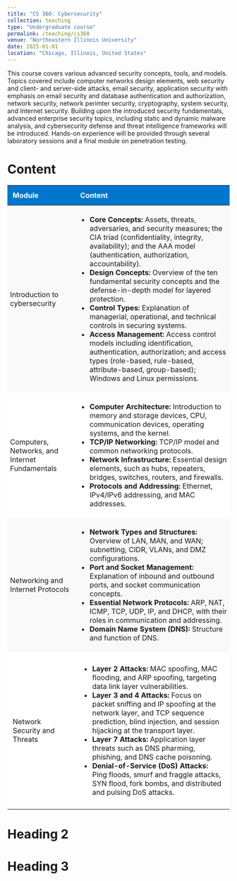 ```yaml
---
title: "CS 360: Cybersecurity"
collection: teaching
type: "Undergraduate course"
permalink: /teaching/cs360
venue: "Northeastern Illinois University"
date: 2025-01-01
location: "Chicago, Illinois, United States"
---
```


This course covers various advanced security concepts, tools, and models. Topics covered include computer networks design elements, web security and client- and server-side attacks, email security, application security with emphasis on email security and database authentication and authorization, network security, network perimter security, cryptography, system security, and Internet security. Building upon the introduced security fundamentals, advanced enterprise security topics, including static and dynamic malware analysis, and cybersecurity defense and threat intelligence frameworks will be introduced. Hands-on experience will be provided through several laboratory sessions and a final module on penetration testing.

Content
======
<table style="width:100%; border-collapse: collapse; margin: 1em 0;">
  <thead>
    <tr style="background-color: #0077cc; color: white;">
      <th style="padding: 12px; text-align: left;">Module</th>
      <th style="padding: 12px; text-align: left;">Content</th>
    </tr>
  </thead>
  <tbody>
    <tr style="background-color: #f9f9f9;">
      <td style="padding: 6px;">Introduction to cybersecurity</td>
      <td style="padding: 6px;">
        <ul>
  <li><strong>Core Concepts:</strong> Assets, threats, adversaries, and security measures; the CIA triad (confidentiality, integrity, availability); and the AAA model (authentication, authorization, accountability).</li>
  <li><strong>Design Concepts:</strong> Overview of the ten fundamental security concepts and the defense-in-depth model for layered protection.</li>
  <li><strong>Control Types:</strong> Explanation of managerial, operational, and technical controls in securing systems.</li>
  <li><strong>Access Management:</strong> Access control models including identification, authentication, authorization; and access types (role-based, rule-based, attribute-based, group-based); Windows and Linux permissions.</li>
</ul>
      </td>
    </tr>
    <tr style="background-color: #ffffff;">
      <td style="padding: 6px;">Computers, Networks, and Internet Fundamentals
</td>
      <td style="padding: 6px;">
        <ul>
  <li><strong>Computer Architecture:</strong> Introduction to memory and storage devices, CPU, communication devices, operating systems, and the kernel.</li>
  <li><strong>TCP/IP Networking:</strong> TCP/IP model and common networking protocols.</li>
  <li><strong>Network Infrastructure:</strong> Essential design elements, such as hubs, repeaters, bridges, switches, routers, and firewalls.</li>
  <li><strong>Protocols and Addressing:</strong> Ethernet, IPv4/IPv6 addressing, and MAC addresses.</li>
</ul>
      </td>
    </tr>
    <tr style="background-color: #f9f9f9;">
      <td style="padding: 6px;">Networking and Internet Protocols
</td>
      <td style="padding: 6px;">
        <ul>
  <li><strong>Network Types and Structures:</strong> Overview of LAN, MAN, and WAN; subnetting, CIDR, VLANs, and DMZ configurations.</li>
  <li><strong>Port and Socket Management:</strong> Explanation of inbound and outbound ports, and socket communication concepts.</li>
  <li><strong>Essential Network Protocols:</strong> ARP, NAT, ICMP, TCP, UDP, IP, and DHCP, with their roles in communication and addressing.</li>
  <li><strong>Domain Name System (DNS):</strong> Structure and function of DNS.</li>
</ul>
      </td>
    </tr>
    <tr style="background-color: #ffffff;">
      <td style="padding: 12px;">Network Security and Threats
</td>
      <td style="padding: 12px;">
        <ul>
  <li><strong>Layer 2 Attacks:</strong> MAC spoofing, MAC flooding, and ARP spoofing, targeting data link layer vulnerabilities.</li>
  <li><strong>Layer 3 and 4 Attacks:</strong> Focus on packet sniffing and IP spoofing at the network layer, and TCP sequence prediction, blind injection, and session hijacking at the transport layer.</li>
  <li><strong>Layer 7 Attacks:</strong> Application layer threats such as DNS pharming, phishing, and DNS cache poisoning.</li>
  <li><strong>Denial-of-Service (DoS) Attacks:</strong> Ping floods, smurf and fraggle attacks, SYN flood, fork bombs, and distributed and pulsing DoS attacks.</li>
</ul>
      </td>
    </tr>
  </tbody>
</table>



Heading 2
======

Heading 3
======
